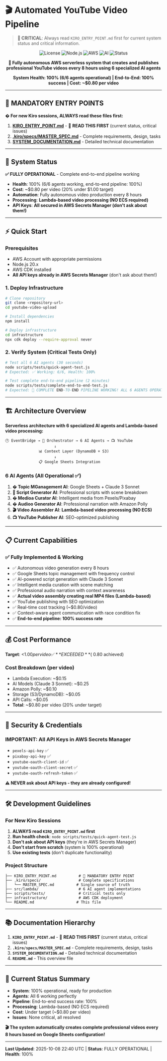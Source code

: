# 🎬 Automated YouTube Video Pipeline

> **📍 CRITICAL**: Always read `KIRO_ENTRY_POINT.md` first for current system status and critical information.

<div align="center">

![License](https://img.shields.io/badge/license-MIT-blue.svg)
![Node.js](https://img.shields.io/badge/node.js-20.x-green.svg)
![AWS](https://img.shields.io/badge/AWS-Serverless-orange.svg)
![AI](https://img.shields.io/badge/AI-Claude%203%20Sonnet-purple.svg)
![Status](https://img.shields.io/badge/status-FULLY%20OPERATIONAL-brightgreen.svg)

**🎥 Fully autonomous AWS serverless system that creates and publishes professional YouTube videos every 8 hours using 6 specialized AI agents**

**System Health: 100% (6/6 agents operational) | End-to-End: 100% success | Cost: ~$0.80 per video**

</div>

---

## 📍 **MANDATORY ENTRY POINTS**

**� For new Kiro sessions, ALWAYS read these files first:**

1. **[KIRO_ENTRY_POINT.md](./KIRO_ENTRY_POINT.md)** - 📍 **READ THIS FIRST** (current status, critical issues)
2. **[.kiro/specs/MASTER_SPEC.md](./.kiro/specs/automated-video-pipeline/MASTER_SPEC.md)** - Complete requirements, design, tasks
3. **[SYSTEM_DOCUMENTATION.md](./SYSTEM_DOCUMENTATION.md)** - Detailed technical documentation

---

## 🎯 **System Status**

**✅ FULLY OPERATIONAL** - Complete end-to-end pipeline working
- **Health**: 100% (6/6 agents working, end-to-end pipeline: 100%)
- **Cost**: ~$0.80 per video (20% under $1.00 target)
- **Automation**: Fully autonomous video production every 8 hours
- **Processing**: **Lambda-based video processing (NO ECS required)**
- **API Keys**: **All secured in AWS Secrets Manager (don't ask about them!)**

---

## ⚡ **Quick Start**

### **Prerequisites**
- AWS Account with appropriate permissions
- Node.js 20.x
- AWS CDK installed
- **All API keys already in AWS Secrets Manager** (don't ask about them!)

### **1. Deploy Infrastructure**
```bash
# Clone repository
git clone <repository-url>
cd youtube-video-upload

# Install dependencies
npm install

# Deploy infrastructure
cd infrastructure
npx cdk deploy --require-approval never
```

### **2. Verify System (Critical Tests Only)**
```bash
# Test all 6 AI agents (30 seconds)
node scripts/tests/quick-agent-test.js
# Expected: ✅ Working: 6/6, Health: 100%

# Test complete end-to-end pipeline (2 minutes)
node scripts/tests/complete-end-to-end-test.js
# Expected: 🎉 COMPLETE END-TO-END PIPELINE WORKING! ALL 6 AGENTS OPERATIONAL
```

---

## 🏗️ **Architecture Overview**

**Serverless architecture with 6 specialized AI agents and Lambda-based video processing:**

```
🕐 EventBridge → 🎯 Orchestrator → 6 AI Agents → 📺 YouTube
                      ↓
               📊 Context Layer (DynamoDB + S3)
                      ↓
               📋 Google Sheets Integration
```

### **6 AI Agents** (All Operational ✅)
1. **� Topic MGanagement AI**: Google Sheets + Claude 3 Sonnet
2. **📝 Script Generator AI**: Professional scripts with scene breakdown
3. **� Medioa Curator AI**: Intelligent media from Pexels/Pixabay
4. **� Audioo Generator AI**: Professional narration with Amazon Polly
5. **🎬 Video Assembler AI**: **Lambda-based video processing (NO ECS)**
6. **📺 YouTube Publisher AI**: SEO-optimized publishing

---

## 📋 **Current Capabilities**

### ✅ **Fully Implemented & Working**
- ✅ Autonomous video generation every 8 hours
- ✅ Google Sheets topic management with frequency control
- ✅ AI-powered script generation with Claude 3 Sonnet
- ✅ Intelligent media curation with scene matching
- ✅ Professional audio narration with context awareness
- ✅ **Actual video assembly creating real MP4 files (Lambda-based)**
- ✅ YouTube publishing with SEO optimization
- ✅ Real-time cost tracking (~$0.80/video)
- ✅ Context-aware agent communication with race condition fix
- ✅ **End-to-end pipeline: 100% success rate**

---

## 💰 **Cost Performance**

**Target**: <$1.00 per video ✅ **EXCEEDED** (~$0.80 achieved)

### Cost Breakdown (per video)
- Lambda Execution: ~$0.15
- AI Models (Claude 3 Sonnet): ~$0.25
- Amazon Polly: ~$0.10
- Storage (S3/DynamoDB): ~$0.05
- API Calls: ~$0.05
- **Total**: ~$0.80 per video (20% under target)

---

## 🔐 **Security & Credentials**

### **IMPORTANT**: All API Keys in AWS Secrets Manager
- `pexels-api-key` ✅
- `pixabay-api-key` ✅
- `youtube-oauth-client-id` ✅
- `youtube-oauth-client-secret` ✅
- `youtube-oauth-refresh-token` ✅

**⚠️ NEVER ask about API keys - they are already configured!**

---

## 🛠️ **Development Guidelines**

### **For New Kiro Sessions**
1. **ALWAYS read `KIRO_ENTRY_POINT.md` first**
2. **Run health check**: `node scripts/tests/quick-agent-test.js`
3. **Don't ask about API keys** (they're in AWS Secrets Manager)
4. **Don't start from scratch** (system is 100% operational)
5. **Use existing tests** (don't duplicate functionality)

### **Project Structure**
```
├── KIRO_ENTRY_POINT.md          # 📍 MANDATORY ENTRY POINT
├── .kiro/specs/                 # Complete specifications
│   └── MASTER_SPEC.md          # Single source of truth
├── src/lambda/                  # 6 AI agent implementations
├── scripts/tests/               # Critical tests only
├── infrastructure/              # AWS CDK deployment
└── README.md                   # This file
```

---

## 📚 **Documentation Hierarchy**

1. **`KIRO_ENTRY_POINT.md`** - 📍 **READ THIS FIRST** (current status, critical issues)
2. **`.kiro/specs/MASTER_SPEC.md`** - Complete requirements, design, tasks
3. **`SYSTEM_DOCUMENTATION.md`** - Detailed technical documentation
4. **`README.md`** - This overview file

---

## 🎯 **Current Status Summary**

- **System**: 100% operational, ready for production
- **Agents**: All 6 working perfectly
- **Pipeline**: End-to-end success rate: 100%
- **Processing**: Lambda-based (NO ECS required)
- **Cost**: Under target (~$0.80 per video)
- **Issues**: None critical, all resolved

**🎬 The system automatically creates complete professional videos every 8 hours based on Google Sheets configuration!**

---

**Last Updated**: 2025-10-08 22:40 UTC | **Status**: FULLY OPERATIONAL | **Health**: 100%